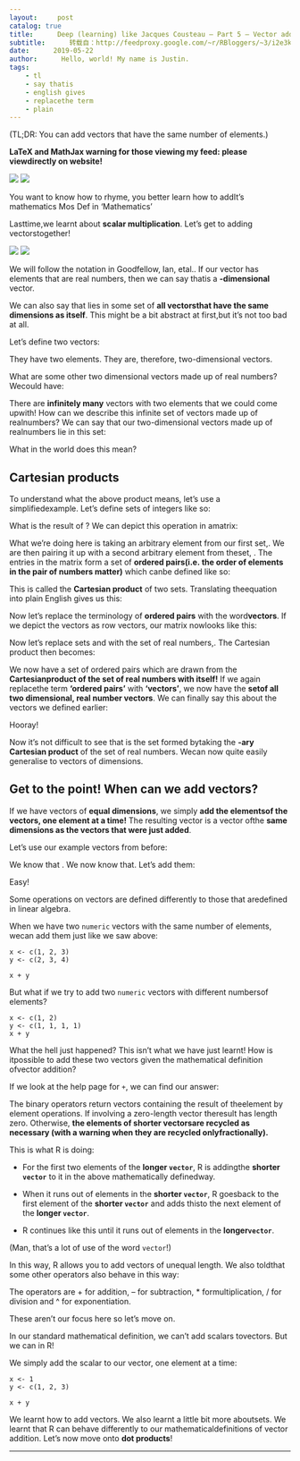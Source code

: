 ```yaml
---
layout:     post
catalog: true
title:      Deep (learning) like Jacques Cousteau – Part 5 – Vector addition
subtitle:      转载自：http://feedproxy.google.com/~r/RBloggers/~3/i2e3kYmb9UE/
date:      2019-05-22
author:      Hello, world! My name is Justin.
tags:
    - tl
    - say thatis
    - english gives
    - replacethe term
    - plain
---
```






(TL;DR: You can add vectors that have the same number of elements.)

**LaTeX and MathJax warning for those viewing my feed: please viewdirectly on website!**

![](https://embracingtherandom.com/assets/post_images/2019-05-23-deep-learning-part-5-vector-addition/addition.jpg)
![](https://embracingtherandom.com/assets/post_images/2019-05-23-deep-learning-part-5-vector-addition/addition.jpg)


> 
You want to know how to rhyme, you better learn how to addIt’s mathematics
Mos Def in ‘Mathematics’


Lasttime,we learnt about **scalar multiplication**. Let’s get to adding vectorstogether!


![](https://embracingtherandom.com/assets/post_images/2019-05-23-deep-learning-part-5-vector-addition/progress.jpg)
![](https://embracingtherandom.com/assets/post_images/2019-05-23-deep-learning-part-5-vector-addition/progress.jpg)


We will follow the notation in Goodfellow, Ian, etal.. If our vector has elements that are real numbers, then we can say thatis a **-dimensional** vector.

We can also say that lies in some set of **all vectorsthat have the same dimensions as itself**. This might be a bit abstract at first,but it’s not too bad at all.

Let’s define two vectors:


They have two elements. They are, therefore, two-dimensional vectors.

What are some other two dimensional vectors made up of real numbers? Wecould have:


There are **infinitely many** vectors with two elements that we could come upwith! How can we describe this infinite set of vectors made up of realnumbers? We can say that our two-dimensional vectors made up of realnumbers lie in this set:


What in the world does this mean?

## Cartesian products

To understand what the above product means, let’s use a simplifiedexample. Let’s define sets of integers like so:


What is the result of ? We can depict this operation in amatrix:


What we’re doing here is taking an arbitrary element from our first set,. We are then pairing it up with a second arbitrary element from theset, . The entries in the matrix form a set of **ordered pairs(i.e. the order of elements in the pair of numbers matter)** which canbe defined like so:


This is called the **Cartesian product** of two sets. Translating theequation into plain English gives us this:


Now let’s replace the terminology of **ordered pairs** with the word**vectors**. If we depict the vectors as row vectors, our matrix nowlooks like this:


Now let’s replace sets and with the set of real numbers,. The Cartesian product then becomes:


We now have a set of ordered pairs which are drawn from the **Cartesianproduct of the set of real numbers with itself!** If we again replacethe term **‘ordered pairs’** with **‘vectors’**, we now have the **setof all two dimensional, real number vectors**. We can finally say this about the vectors we defined earlier:


Hooray!

Now it’s not difficult to see that is the set formed bytaking the **-ary Cartesian product** of the set of real numbers. Wecan now quite easily generalise to vectors of dimensions.

## Get to the point! When can we add vectors?

If we have vectors of **equal dimensions**, we simply **add the elementsof the vectors, one element at a time!** The resulting vector is a vector ofthe **same dimensions as the vectors that were just added**.

Let’s use our example vectors from before:


We know that . We now know that. Let’s add them:


Easy!

Some operations on vectors are defined differently to those that aredefined in linear algebra.

When we have two `numeric` vectors with the same number of elements, wecan add them just like we saw above:

```
x <- c(1, 2, 3)
y <- c(2, 3, 4)

x + y

```

But what if we try to add two `numeric` vectors with different numbersof elements?

```
x <- c(1, 2)
y <- c(1, 1, 1, 1)
x + y

```

What the hell just happened? This isn’t what we have just learnt! How is itpossible to add these two vectors given the mathematical definition ofvector addition?

If we look at the help page for `+`, we can find our answer:

> 
The binary operators return vectors containing the result of theelement by element operations. If involving a zero-length vector theresult has length zero. Otherwise, **the elements of shorter vectorsare recycled as necessary (with a warning when they are recycled onlyfractionally).**


This is what R is doing:

- For the first two elements of the **longer `vector`**, R is addingthe **shorter `vector`** to it in the above mathematically definedway.

- When it runs out of elements in the **shorter `vector`**, R goesback to the first element of the **shorter `vector`** and adds thisto the next element of the **longer `vector`**.

- R continues like this until it runs out of elements in the **longer`vector`**.


(Man, that’s a lot of use of the word `vector`!)

In this way, R allows you to add vectors of unequal length. We also toldthat some other operators also behave in this way:

> 
The operators are + for addition, – for subtraction, * formultiplication, / for division and ^ for exponentiation.


These aren’t our focus here so let’s move on.

In our standard mathematical definition, we can’t add scalars tovectors. But we can in R!

We simply add the scalar to our vector, one element at a time:

```
x <- 1
y <- c(1, 2, 3)

x + y

```

We learnt how to add vectors. We also learnt a little bit more aboutsets. We learnt that R can behave differently to our mathematicaldefinitions of vector addition. Let’s now move onto **dot products**!







---
